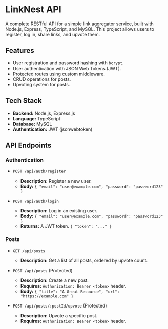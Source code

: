 # LinkNest API

A complete RESTful API for a simple link aggregator service, built with Node.js, Express, TypeScript, and MySQL. This project allows users to register, log in, share links, and upvote them.

## Features

-   User registration and password hashing with `bcrypt`.
-   User authentication with JSON Web Tokens (JWT).
-   Protected routes using custom middleware.
-   CRUD operations for posts.
-   Upvoting system for posts.

## Tech Stack

-   **Backend:** Node.js, Express.js
-   **Language:** TypeScript
-   **Database:** MySQL
-   **Authentication:** JWT (jsonwebtoken)

## API Endpoints

### Authentication

-   `POST /api/auth/register`
    -   **Description:** Register a new user.
    -   **Body:** `{ "email": "user@example.com", "password": "password123" }`

-   `POST /api/auth/login`
    -   **Description:** Log in an existing user.
    -   **Body:** `{ "email": "user@example.com", "password": "password123" }`
    -   **Returns:** A JWT token. `{ "token": "..." }`

### Posts

-   `GET /api/posts`
    -   **Description:** Get a list of all posts, ordered by upvote count.

-   `POST /api/posts` (Protected)
    -   **Description:** Create a new post.
    -   **Requires:** `Authorization: Bearer <token>` header.
    -   **Body:** `{ "title": "A Great Resource", "url": "https://example.com" }`

-   `POST /api/posts/:postId/upvote` (Protected)
    -   **Description:** Upvote a specific post.
    -   **Requires:** `Authorization: Bearer <token>` header.